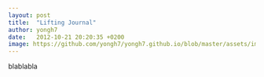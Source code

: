 ```yaml
---
layout: post
title:  "Lifting Journal"
author: yongh7
date:   2012-10-21 20:20:35 +0200
image: https://github.com/yongh7/yongh7.github.io/blob/master/assets/images/IMG_6318.heic
---
```


blablabla